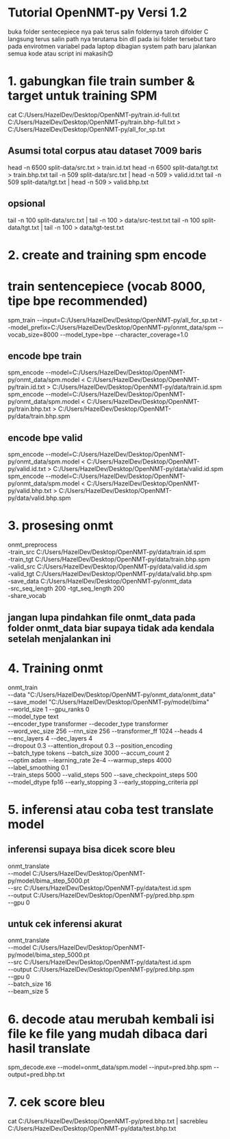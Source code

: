 # Tutorial OpenNMT-py Versi 1.2

buka folder sentecepiece nya pak terus salin foldernya taroh difolder C langsung terus salin path nya terutama bin dll pada isi folder tersebut taro pada envirotmen variabel pada laptop dibagian system path baru jalankan semua kode atau script ini makasih😊

# 1. gabungkan file train sumber & target untuk training SPM
cat C:/Users/HazelDev/Desktop/OpenNMT-py/train.id-full.txt C:/Users/HazelDev/Desktop/OpenNMT-py/train.bhp-full.txt > C:/Users/HazelDev/Desktop/OpenNMT-py/all_for_sp.txt

## Asumsi total corpus atau dataset 7009 baris
head -n 6500 split-data/src.txt > train.id.txt 
head -n 6500 split-data/tgt.txt > train.bhp.txt
tail -n 509 split-data/src.txt | head -n 509 > valid.id.txt 
tail -n 509 split-data/tgt.txt | head -n 509 > valid.bhp.txt
## opsional
tail -n 100 split-data/src.txt | tail -n 100 > data/src-test.txt 
tail -n 100 split-data/tgt.txt | tail -n 100 > data/tgt-test.txt

# 2. create and training spm encode
# train sentencepiece (vocab 8000, tipe bpe recommended)
spm_train --input=C:/Users/HazelDev/Desktop/OpenNMT-py/all_for_sp.txt --model_prefix=C:/Users/HazelDev/Desktop/OpenNMT-py/onmt_data/spm --vocab_size=8000 --model_type=bpe --character_coverage=1.0

## encode bpe train
spm_encode --model=C:/Users/HazelDev/Desktop/OpenNMT-py/onmt_data/spm.model < C:/Users/HazelDev/Desktop/OpenNMT-py/train.id.txt  > C:/Users/HazelDev/Desktop/OpenNMT-py/data/train.id.spm
spm_encode --model=C:/Users/HazelDev/Desktop/OpenNMT-py/onmt_data/spm.model < C:/Users/HazelDev/Desktop/OpenNMT-py/train.bhp.txt  > C:/Users/HazelDev/Desktop/OpenNMT-py/data/train.bhp.spm

## encode bpe valid
spm_encode --model=C:/Users/HazelDev/Desktop/OpenNMT-py/onmt_data/spm.model < C:/Users/HazelDev/Desktop/OpenNMT-py/valid.id.txt  > C:/Users/HazelDev/Desktop/OpenNMT-py/data/valid.id.spm
spm_encode --model=C:/Users/HazelDev/Desktop/OpenNMT-py/onmt_data/spm.model < C:/Users/HazelDev/Desktop/OpenNMT-py/valid.bhp.txt  > C:/Users/HazelDev/Desktop/OpenNMT-py/data/valid.bhp.spm

# 3. prosesing onmt
onmt_preprocess \
  -train_src C:/Users/HazelDev/Desktop/OpenNMT-py/data/train.id.spm \
  -train_tgt C:/Users/HazelDev/Desktop/OpenNMT-py/data/train.bhp.spm \
  -valid_src C:/Users/HazelDev/Desktop/OpenNMT-py/data/valid.id.spm \
  -valid_tgt C:/Users/HazelDev/Desktop/OpenNMT-py/data/valid.bhp.spm \
  -save_data C:/Users/HazelDev/Desktop/OpenNMT-py/onmt_data \
  -src_seq_length 200 -tgt_seq_length 200 \
  -share_vocab

## jangan lupa pindahkan file onmt_data pada folder onmt_data biar supaya tidak ada kendala setelah menjalankan ini

# 4. Training onmt 
onmt_train \
  --data "C:/Users/HazelDev/Desktop/OpenNMT-py/onmt_data/onmt_data" \
  --save_model "C:/Users/HazelDev/Desktop/OpenNMT-py/model/bima" \
  --world_size 1 --gpu_ranks 0 \
  --model_type text \
  --encoder_type transformer --decoder_type transformer \
  --word_vec_size 256 --rnn_size 256 --transformer_ff 1024 --heads 4 \
  --enc_layers 4 --dec_layers 4 \
  --dropout 0.3 --attention_dropout 0.3 --position_encoding \
  --batch_type tokens --batch_size 3000 --accum_count 2 \
  --optim adam --learning_rate 2e-4 --warmup_steps 4000 \
  --label_smoothing 0.1 \
  --train_steps 5000 --valid_steps 500 --save_checkpoint_steps 500 \
  --model_dtype fp16 --early_stopping 3 --early_stopping_criteria ppl

# 5. inferensi atau coba test translate model
## inferensi supaya bisa dicek score bleu
onmt_translate \
  --model C:/Users/HazelDev/Desktop/OpenNMT-py/model/bima_step_5000.pt \
  --src C:/Users/HazelDev/Desktop/OpenNMT-py/data/test.id.spm \
  --output C:/Users/HazelDev/Desktop/OpenNMT-py/pred.bhp.spm \
  --gpu 0
  
## untuk cek inferensi akurat
onmt_translate \
  --model C:/Users/HazelDev/Desktop/OpenNMT-py/model/bima_step_5000.pt \
  --src C:/Users/HazelDev/Desktop/OpenNMT-py/data/test.id.spm \
  --output C:/Users/HazelDev/Desktop/OpenNMT-py/pred.bhp.spm \
  --gpu 0 \
  --batch_size 16 \
  --beam_size 5
  
# 6. decode atau merubah kembali isi file ke file yang mudah dibaca dari hasil translate
spm_decode.exe --model=onmt_data/spm.model --input=pred.bhp.spm --output=pred.bhp.txt

# 7. cek score bleu
cat C:/Users/HazelDev/Desktop/OpenNMT-py/pred.bhp.txt | sacrebleu C:/Users/HazelDev/Desktop/OpenNMT-py/data/test.bhp.txt
